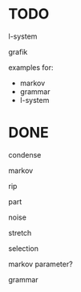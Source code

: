 # TODO


l-system

grafik

examples for:
- markov
- grammar
- l-system


# DONE

condense

markov

rip

part

noise

stretch

selection

markov parameter?

grammar
